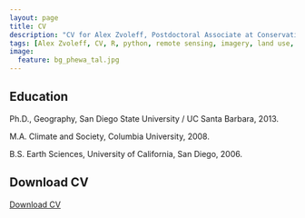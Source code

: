 ```yaml
---
layout: page
title: CV
description: "CV for Alex Zvoleff, Postdoctoral Associate at Conservation International"
tags: [Alex Zvoleff, CV, R, python, remote sensing, imagery, land use, land cover, conservation, forest, human, social, survey, statistics, spatial]
image:
  feature: bg_phewa_tal.jpg
---
```


## Education

Ph.D., Geography, San Diego State University / UC Santa Barbara, 2013.

M.A. Climate and Society, Columbia University, 2008.

B.S. Earth Sciences, University of California, San Diego, 2006.

## Download CV

[Download CV](pdfs/Zvoleff_CV.pdf)
